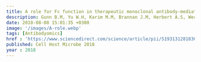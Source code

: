 ```yaml
---
title: A role for Fc function in therapeutic monoclonal antibody-mediated protection against Ebola virus
description: Gunn B.M, Yu W.H, Karim M.M, Brannan J.M, Herbert A.S, Wec A.Z, Halfmann P.J, Fusco M.L, Schendel S.L, Gangavarapu K, Krause T, Qiu X, He S, <strong>Das J</strong>, Suscovich T.J, Lai J, Chandran K, Zeitlin L, Crowe J.E. Jr, Lauffenburger D, Kawaoka Y, Kobinger G.P, Andersen K.G, Dye J.M, Saphire E.O, Alter G
date: 2018-08-08 15:01:35 +0300
image: '/images/A-role.webp'
tags: [Antibodyomics]
href : 'https://www.sciencedirect.com/science/article/pii/S1931312818303792?via%3Dihub'
published: Cell Host Microbe 2018
year : 2018
---
```

